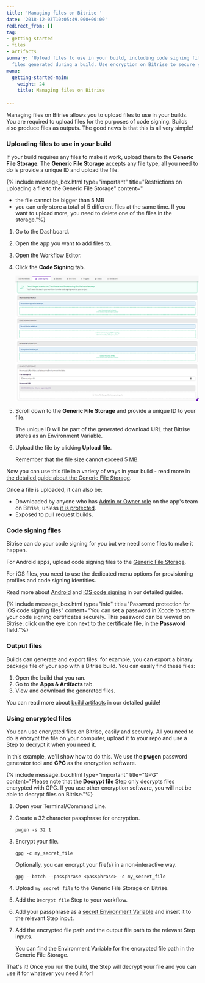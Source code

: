 ```yaml
---
title: 'Managing files on Bitrise '
date: '2018-12-03T10:05:49.000+00:00'
redirect_from: []
tag:
- getting-started
- files
- artifacts
summary: 'Upload files to use in your build, including code signing files. Download
  files generated during a build. Use encryption on Bitrise to secure your files. '
menu:
  getting-started-main:
    weight: 24
    title: Managing files on Bitrise

---
```

Managing files on Bitrise allows you to upload files to use in your builds. You are required to upload files for the purposes of code signing. Builds also produce files as outputs. The good news is that this is all very simple!

### Uploading files to use in your build

If your build requires any files to make it work, upload them to the **Generic File Storage**. The **Generic File Storage** accepts any file type, all you need to do is provide a unique ID and upload the file.

{% include message_box.html type="important" title="Restrictions on uploading a file to the Generic File Storage" content="

* the file cannot be bigger than 5 MB
* you can only store a total of 5 different files at the same time. If you want to upload more, you need to delete one of the files in the storage."%}

1. Go to the Dashboard.
2. Open the app you want to add files to.
3. Open the Workflow Editor.
4. Click the **Code Signing** tab.

   ![](/img/code-signing-tab.png)
5. Scroll down to the **Generic File Storage** and provide a unique ID to your file.

   The unique ID will be part of the generated download URL that Bitrise stores as an Environment Variable.
6. Upload the file by clicking **Upload file**.

   Remember that the file size cannot exceed 5 MB.

Now you can use this file in a variety of ways in your build - read more in [the detailed guide about the Generic File Storage](/tutorials/how-to-use-the-generic-file-storage/).

Once a file is uploaded, it can also be:

* Downloaded by anyone who has [Admin or Owner role](/team-management/user-roles-on-app-teams/) on the app's team on Bitrise, unless [it is protected](/protecting-your-code-signing-files/).
* Exposed to pull request builds.

### Code signing files

Bitrise can do your code signing for you but we need some files to make it happen.

For Android apps, upload code signing files to the [Generic File Storage]().

For iOS files, you need to use the dedicated menu options for provisioning profiles and code signing identities.

Read more about [Android](/code-signing/android-code-signing/android-code-signing-procedures/) and [iOS code signing](/code-signing/ios-code-signing/code-signing/) in our detailed guides.

{% include message_box.html type="info" title="Password protection for iOS code signing files" content="You can set a password in Xcode to store your code signing certificates securely. This password can be viewed on Bitrise: click on the eye icon next to the certificate file, in the **Password** field."%}

### Output files

Builds can generate and export files: for example, you can export a binary package file of your app with a Bitrise build. You can easily find these files:

1. Open the build that you ran.
2. Go to the **Apps & Artifacts** tab.
3. View and download the generated files.

You can read more about [build artifacts](/builds/build-artifacts-online/) in our detailed guide!

### Using encrypted files

You can use encrypted files on Bitrise, easily and securely. All you need to do is encrypt the file on your computer, upload it to your repo and use a Step to decrypt it when you need it.

In this example, we'll show how to do this. We use the **pwgen** password generator tool and **GPG** as the encryption software.

{% include message_box.html type="important" title="GPG" content="Please note that the **Decrypt file** Step only decrypts files encrypted with GPG. If you use other encryption software, you will not be able to decrypt files on Bitrise."%}

1. Open your Terminal/Command Line.
2. Create a 32 character passphrase for encryption.

       pwgen -s 32 1
3. Encrypt your file.

       gpg -c my_secret_file

   Optionally, you can encrypt your file(s) in a non-interactive way.

       gpg --batch --passphrase <passphrase> -c my_secret_file
4. Upload `my_secret_file` to the Generic File Storage on Bitrise.
5. Add the `Decrypt file` Step to your workflow.
6. Add your passphrase as a [secret Environment Variable](/builds/env-vars-secret-env-vars/) and insert it to the relevant Step input.
7. Add the encrypted file path and the output file path to the relevant Step inputs.

   You can find the Environment Variable for the encrypted file path in the Generic File Storage.

That's it! Once you run the build, the Step will decrypt your file and you can use it for whatever you need it for!